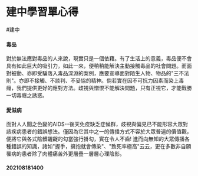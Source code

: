# 建中學習單心得
#建中
#### 毒品
對於無法應對毒品的人來說，現實只是一個依藉。有了生活上的意義，毒品便不會具有如此巨大的吸引力，如此一來，便稍稍能解決主動接觸毒品的社會問題。而面對被動、亦即受騙落入毒品深淵的案例，應要宣導面對陌生人物、物品的"三不法則"。亦即不接觸、不談判、不妥協的精神。倘若實在因不可抗力因素而染上毒癮，我們提供更好的應對方法。歧視與憎恨不能解決問題，只有正視它，才能戰勝一切毒癮之誘惑。

#### 愛滋病
面對人人聞之色變的AIDS--後天免疫缺乏症候群，歧視與偏見已不能形容大眾對該疾病患者的錯誤想法。僅因為它其中之一的傳播方式不容於大眾普遍的價值觀，便將它與各式陰髒齷齪的勾當強行掛勾，實在令人不齒! 進而向無知的大眾傳播各種錯誤的知識，諸如"握手，擁抱就會傳染"、"致死率極高"云云，更在多數非自願罹病的患者除了肉體痛苦外更層疊一層層心理陰影。

#### 202108181400